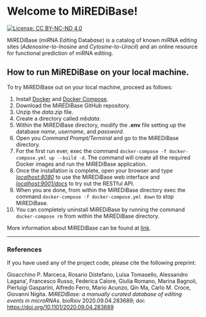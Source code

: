 # Welcome to MiREDiBase!

[![License: CC BY-NC-ND 4.0](https://img.shields.io/badge/License-CC%20BY--NC--ND%204.0-lightgrey.svg)](https://creativecommons.org/licenses/by-nc-nd/4.0/)

MiREDiBase (*miR*NA *Edi*ting Data*base*) is a catalog of known miRNA editing sites (*Adenosine-to-Inosine* and *Cytosine-to-Uracil*) and an online resource for functional prediction of miRNA editing. 

## How to run MiREDiBase on your local machine.
To try MiREDiBase out on your local machine, proceed as follows:

 1. Install [Docker](https://docs.docker.com/get-docker/) and [Docker Compose](https://docs.docker.com/compose/install/).
 2. Download the MiREDiBase GitHub repository.
 3. Unzip the *data.zip* file.
 4. Create a directory called *mbdata*.
 5. Within the MiREDiBase directory, modify the **.env** file setting up the database *name*, *username*, and *password*.
 6. Open you *Command Prompt/Terminal* and go to the MiREDiBase directory.
 7. For the first run ever, exec the command `docker-compose -f docker-compose.yml up --build -d`. The command will create all the required Docker images and run the MiREDiBase application.
 8. Once the installation is complete, open your browser and type *[localhost:8080](localhost:8080)* to use the MiREDiBase web interface and *[localhost:9001/docs](localhost:9001/docs)* to try out the RESTful API.
 9. When you are done, from within the MiREDiBase directory exec the command `docker-compose -f docker-compose.yml down` to stop MiREDiBase.
 10. You can completely uninstall MiREDiBase by running the command `docker-compose rm` from within the MiREDiBase directory.

More information about MiREDiBase can be found at [link](https://ncrnaome.osumc.edu/miredibase/).

<hr />

### References
If you have used any of the project code, please cite the following preprint:

Gioacchino P. Marceca, Rosario Distefano, Luisa Tomasello, Alessandro Lagana’, Francesco Russo, Federica Calore, Giulia Romano, Marina Bagnoli, Pierluigi Gasparini, Alfredo Ferro, Mario Acunzo, Qin Ma, Carlo M. Croce, Giovanni Nigita. *MiREDiBase: a manually curated database of editing events in microRNAs*.
bioRxiv 2020.09.04.283689; doi: https://doi.org/10.1101/2020.09.04.283689 
